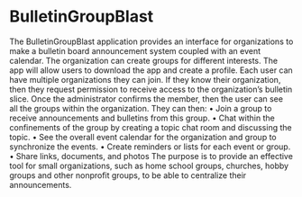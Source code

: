 # BulletinGroupBlast
The BulletinGroupBlast application provides an interface for organizations to make a bulletin board announcement system coupled with an event calendar. The organization can create groups for different interests. The app will allow users to download the app and create a profile. Each user can have multiple organizations they can join. If they know their organization, then they request permission to receive access to the organization’s bulletin slice. Once the administrator confirms the member, then the user can see all the groups within the organization. They can then:
•	Join a group to receive announcements and bulletins from this group. 
•	Chat within the confinements of the group by creating a topic chat room and discussing the topic.
•	See the overall event calendar for the organization and group to synchronize the events.
•	Create reminders or lists for each event or group.
•	Share links, documents, and photos
The purpose is to provide an effective tool for small organizations, such as home school groups, churches, hobby groups and other nonprofit groups, to be able to centralize their announcements.

